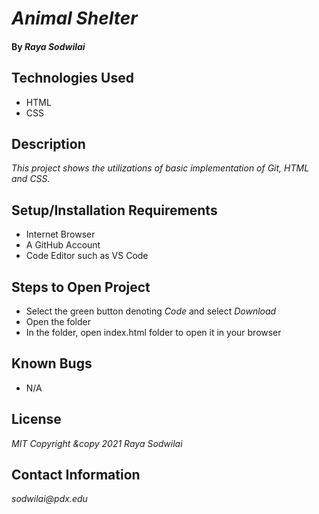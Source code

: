 # _Animal Shelter_

#### By _**Raya Sodwilai**_

## Technologies Used

* HTML
* CSS

## Description

_This project shows the utilizations of basic implementation of Git, HTML and CSS._

## Setup/Installation Requirements

* Internet Browser
* A GitHub Account
* Code Editor such as VS Code

## Steps to Open Project

* Select the green button denoting _Code_ and select _Download_
* Open the folder
* In the folder, open index.html folder to open it in your browser 

## Known Bugs

* N/A

## License

_MIT Copyright &copy 2021 Raya Sodwilai_

## Contact Information

_sodwilai@pdx.edu_

